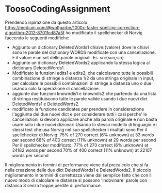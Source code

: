# ToosoCodingAssignment

Prendendo ispirazione da questo articolo https://medium.com/@wolfgarbe/1000x-faster-spelling-correction-algorithm-2012-8701fcd87a5f ho modificato il spellchecker di Norvig faccendo le seguenti modifiche:
- Aggiunto un dictionary DeletedWords1 chiave:{valore} dove le chiavi sono le parole del dictionary WORDS modificate con una cancellazione. E il valore e un set delle parole originali. Es. sn:{sun,sin}
- Aggiunto un dictionary DeletedWords2 applicando la stessa logica al dictionary DeletedWords1.
- Modificato le funzioni edits1 e edits2, che calcolavano tutte le possibili combinazione di stringe a distanza 1/2 da una stringa originale in input, per calcolare le possibili combinazioni di stringe a distanza uno o due usando solo la operazione di cancellazione.
- aggiunte due funzioni knowndis1 e knowndis2 che partendo da una lista di stringa restituiscono tutte le parole valide usando i due nuovi dict DeletedWords1 e DeletedWords2.
- modificato la funzione candidates per prendere in considerazione l'aggiunta dei due nuovi dict e per considerare tutti i casi perche' le cancellazioni si devono applicare anche alla parola originale e non basta usare solo i due nuovi dizionari
Usando lo stesso modello di linguagio e i stessi test che usa Norvig nel suo spellchecker i risultati sono 
Per il spellchecker di Norvig:
75% of 270 correct (6% unknown) at 33 words per second 
68% of 400 correct (11% unknown) at 29 words per second 
Per il spellchecker modificato:
77% of 270 correct (6% unknown) at 24182 words per second 
70% of 400 correct (11% unknown) at 22107 words per second 

Il miglioramento in termini di performance viene dal precalcolo che si fa nella creazione delle due dict DeletedWords1 e DeletedWords2.
Il piccolo miglioramento in termini di correttezza viene dal semplice fatto che con il nuovo modo di calcolare le distanze si possono 'indovinare' parole con distanca 3 senza troppe perdite di performance.
